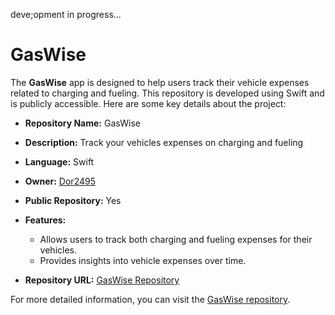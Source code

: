 deve;opment in progress...

# GasWise
The **GasWise** app is designed to help users track their vehicle expenses related to charging and fueling. This repository is developed using Swift and is publicly accessible. Here are some key details about the project:

- **Repository Name:** GasWise
- **Description:** Track your vehicles expenses on charging and fueling
- **Language:** Swift
- **Owner:** [Dor2495](https://github.com/Dor2495)
- **Public Repository:** Yes
- **Features:**
  - Allows users to track both charging and fueling expenses for their vehicles.
  - Provides insights into vehicle expenses over time.
  
- **Repository URL:** [GasWise Repository](https://github.com/Dor2495/GasWise)

For more detailed information, you can visit the [GasWise repository](https://github.com/Dor2495/GasWise).
